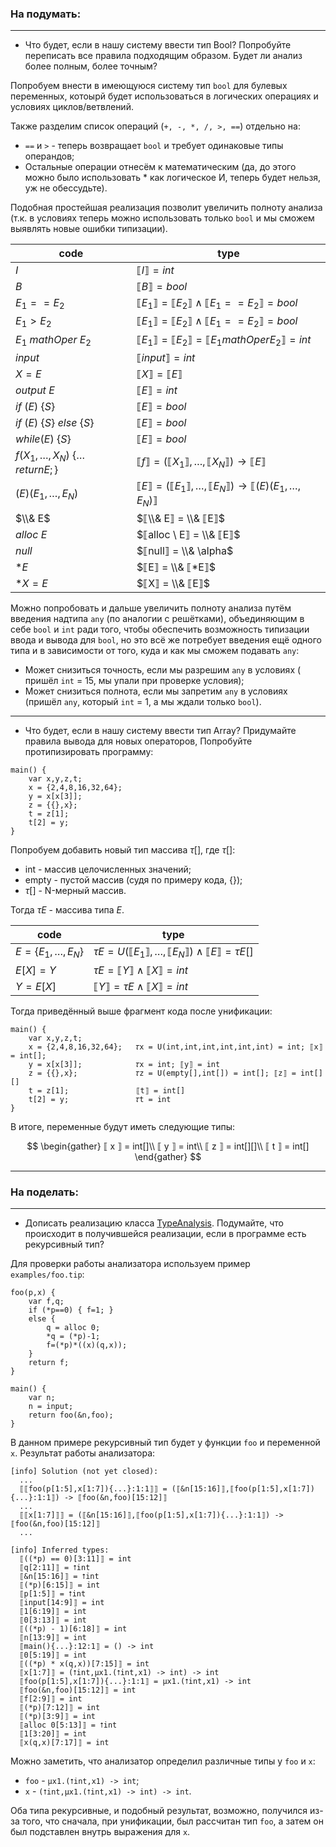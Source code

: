 
### На подумать:

---

- Что будет, если в нашу систему ввести тип Bool? Попробуйте переписать все правила подходящим образом.  Будет ли анализ более полным, более точным? </br>

Попробуем внести в имеющуюся систему тип `bool` для булевых переменных, котоырй будет использоваться в логических операциях и условиях циклов/ветвлений. </br>

Также разделим список операций (`+, -, *, /, >, ==`) отдельно на: 
 - `==` и `>` - теперь возвращает `bool` и требует одинаковые типы операндов;
 - Остальные операции отнесём к математическим (да, до этого можно было использовать * как логическое И, теперь будет нельзя, уж не обессудьте).

Подобная простейшая реализация позволит увеличить полноту анализа (т.к. в условиях теперь можно использовать только `bool` и мы сможем выявлять новые ошибки типизации).</br>

| code                                         | type                                                             |
|----------------------------------------------|------------------------------------------------------------------|
| $I$                                          | $⟦I⟧ = int$                                                      |
| $B$                                          | $⟦B⟧ = bool$                                                     |
| $E_1 == E_2$                                 | $⟦E_1⟧ = ⟦E_2⟧ \land ⟦E_1 == E_2⟧ = bool$                        |
| $E_1 > E_2$                                  | $⟦E_1⟧ = ⟦E_2⟧ \land ⟦E_1 == E_2⟧ = bool$                        |
| $E_1 \ mathOper \ E_2$                       | $⟦E_1⟧ = ⟦E_2⟧ = ⟦E_1 mathOper E_2⟧ = int$                       |
| $input$                                      | $⟦input⟧ = int$                                                  |
| $X = E$                                      | $⟦X⟧ = ⟦E⟧$                                                      |
| $output \ E$                                 | $⟦E⟧ = int$                                                      |
| $if \ (E) \ \{ S \}$                         | $⟦E⟧ = bool$                                                     |
| $if \ (E) \ \{ S \} \ else \ \{ S \}$        | $⟦E⟧ = bool$                                                     |
| $while(E) \ \{ S \}$                         | $⟦E⟧ = bool$                                                     |
| $f(X_1, \dots, X_N) \ \{ \dots return E; \}$ | $⟦f⟧ = (⟦X_1⟧, \dots, ⟦X_N⟧) \rightarrow ⟦E⟧$                    |
| $(E)(E_1, \dots, E_N)$                       | $⟦E⟧ = (⟦E_1⟧, \dots, ⟦E_N⟧) \rightarrow ⟦(E)(E_1, \dots, E_N)⟧$ |
| $\\& E$                                      | $⟦\\& E⟧ = \\& ⟦E⟧$                                              |
| $alloc \ E$                                  | $⟦alloc \ E⟧ = \\& ⟦E⟧$                                          |
| $null$                                       | $⟦null⟧ = \\& \alpha$                                            |
| $*E$                                         | $⟦E⟧ = \\& ⟦*E⟧$                                                 |
| $*X = E$                                     | $⟦X⟧ = \\& ⟦E⟧$                                                  |



Можно попробовать и дальше увеличить полноту анализа путём введения надтипа `any` (по аналогии с решётками), объединяющим в себе `bool` и `int` ради того, чтобы обеспечить возможность типизации ввода и вывода для `bool`, но это всё же потребует введения ещё одного типа и в зависимости от того, куда и как мы сможем подавать `any`:

- Может снизиться точность, если мы разрешим `any` в условиях ( пришёл `int` = 15, мы упали при проверке условия);
- Может снизиться полнота, если мы запретим `any` в условиях (пришёл `any`, который `int` = 1, а мы ждали только `bool`).

---

- Что будет, если в нашу систему ввести тип Array? Придумайте правила вывода для новых операторов, Попробуйте протипизировать программу:

```
main() {
    var x,y,z,t;
    x = {2,4,8,16,32,64};
    y = x[x[3]];
    z = {{},x};
    t = z[1];
    t[2] = y;
}
```

Попробуем добавить новый тип массива $\tau$[], где $\tau$[]:
- int - массив целочисленных значений;
- empty - пустой массив (судя по примеру кода, {});
- $\tau$[] - N-мерный массив.

Тогда $\tau E$ - массива типа $E$.

| code                        | type                                                       |
|-----------------------------|------------------------------------------------------------|
| $E = \{ E_1, \dots, E_N \}$ | $\tau E = U(⟦ E_1 ⟧, \dots, ⟦ E_N ⟧) \land ⟦E⟧ = \tau E[]$ |
| $E[X] = Y$                  | $\tau E = ⟦Y⟧ \land ⟦X⟧ = int$                             |
| $Y = E[X]$                  | $⟦Y⟧ = \tau E \land ⟦X⟧ = int$                             |

Тогда приведённый выше фрагмент кода после унификации:

```
main() {
    var x,y,z,t;
    x = {2,4,8,16,32,64};   𝜏x = U(int,int,int,int,int,int) = int; ⟦x⟧ = int[]; 
    y = x[x[3]];            𝜏x = int; ⟦y⟧ = int
    z = {{},x};             𝜏z = U(empty[],int[]) = int[]; ⟦z⟧ = int[][]
    t = z[1];               ⟦t⟧ = int[]
    t[2] = y;               𝜏t = int
}
```
 В итоге, переменные будут иметь следующие типы:

 $$
 \begin{gather}
 ⟦ x ⟧ = int[]\\
 ⟦ y ⟧ = int\\
 ⟦ z ⟧ = int[][]\\
 ⟦ t ⟧ = int[]
 \end{gather}
 $$
 
---

### На поделать:

---

- Дописать реализацию класса [TypeAnalysis](../src/tip/analysis/TypeAnalysis.scala). Подумайте, что происходит в получившейся реализации, если в программе есть рекурсивный тип?

Для проверки работы анализатора используем пример `examples/foo.tip`:

```
foo(p,x) { 
    var f,q; 
    if (*p==0) { f=1; } 
    else { 
        q = alloc 0;
        *q = (*p)-1;
        f=(*p)*((x)(q,x));
    }
    return f;
}

main() {
    var n;
    n = input;
    return foo(&n,foo);
}
```

В данном примере рекурсивный тип будет у функции `foo` и переменной `x`.
Результат работы анализатора:

```
[info] Solution (not yet closed):
  ...
  ⟦⟦foo(p[1:5],x[1:7]){...}:1:1⟧⟧ = (⟦&n[15:16]⟧,⟦foo(p[1:5],x[1:7]){...}:1:1⟧) -> ⟦foo(&n,foo)[15:12]⟧
  ...
  ⟦⟦x[1:7]⟧⟧ = (⟦&n[15:16]⟧,⟦foo(p[1:5],x[1:7]){...}:1:1⟧) -> ⟦foo(&n,foo)[15:12]⟧
  ...
```

```
[info] Inferred types:
  ⟦((*p) == 0)[3:11]⟧ = int
  ⟦q[2:11]⟧ = ⭡int
  ⟦&n[15:16]⟧ = ⭡int
  ⟦(*p)[6:15]⟧ = int
  ⟦p[1:5]⟧ = ⭡int
  ⟦input[14:9]⟧ = int
  ⟦1[6:19]⟧ = int
  ⟦0[3:13]⟧ = int
  ⟦((*p) - 1)[6:18]⟧ = int
  ⟦n[13:9]⟧ = int
  ⟦main(){...}:12:1⟧ = () -> int
  ⟦0[5:19]⟧ = int
  ⟦((*p) * x(q,x))[7:15]⟧ = int
  ⟦x[1:7]⟧ = (⭡int,μx1.(⭡int,x1) -> int) -> int
  ⟦foo(p[1:5],x[1:7]){...}:1:1⟧ = μx1.(⭡int,x1) -> int
  ⟦foo(&n,foo)[15:12]⟧ = int
  ⟦f[2:9]⟧ = int
  ⟦(*p)[7:12]⟧ = int
  ⟦(*p)[3:9]⟧ = int
  ⟦alloc 0[5:13]⟧ = ⭡int
  ⟦1[3:20]⟧ = int
  ⟦x(q,x)[7:17]⟧ = int
```

Можно заметить, что анализатор определил различные типы у `foo` и `x`:
- `foo` - `μx1.(⭡int,x1) -> int`;
- `x` - `(⭡int,μx1.(⭡int,x1) -> int) -> int`.

Оба типа рекурсивные, и подобный результат, возможно, получился из-за того, что сначала, при унификации, был рассчитан тип `foo`, а затем он был подставлен внутрь выражения для `x`.

